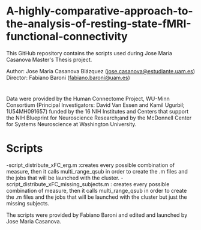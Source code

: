 # A-highly-comparative-approach-to-the-analysis-of-resting-state-fMRI-functional-connectivity
This GitHub repository contains the scripts used during Jose Maria Casanova Master's Thesis project.

Author: Jose Maria Casanova Blázquez (jose.casanova@estudiante.uam.es)
Director: Fabiano Baroni (fabiano.baroni@uam.es)
#
Data were provided by the Human Connectome Project, WU-Minn Consortium (Principal Investigators: David Van Essen and Kamil Ugurbil; 1U54MH091657) funded by the 16 NIH Institutes and Centers that support the NIH Blueprint for Neuroscience Research;and by the McDonnell Center for Systems Neuroscience at Washington University.
#
# Scripts
-script_distribute_xFC_erg.m :creates every possible combination of measure, then it calls multi_range_qsub in order to create the .m files and the jobs that will be launched with the cluster.
-script_distribute_xFC_missing_subjects.m : creates every possible combination of measure, then it calls multi_range_qsub in order to create the .m files and the jobs that will be launched with the cluster but just the missing subjects.

The scripts were provided by Fabiano Baroni and edited and launched by Jose Maria Casanova.
